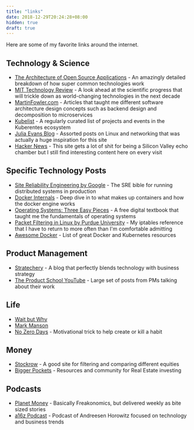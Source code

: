 ```yaml
---
title: "links"
date: 2018-12-29T20:24:28+08:00
hidden: true
draft: true
---
```


Here are some of my favorite links around the internet. 

## Technology & Science

- [The Architecture of Open Source Applications](http://www.aosabook.org/en/index.html) - An amazingly detailed breakdown of how super common technologies work
- [MIT Technology Review](https://www.technologyreview.com/) - A look ahead at the scientific progress that will trickle down as world-changing technologies in the next decade
- [MartinFowler.com](https://martinfowler.com/) - Articles that taught me different software architecture design concepts such as backend design and decomposition to microservices
- [Kubelist](https://kubelist.com/issue/latest) - A regularly curated list of projects and events in the Kuberentes ecosystem
- [Julia Evans Blog](https://jvns.ca/) - Assorted posts on Linux and networking that was actually a huge inspiration for this site
- [Hacker News](https://news.ycombinator.com/news) - This site gets a lot of shit for being a Silicon Valley echo chamber but I still find interesting content here on every visit

## Specific Technology Posts

- [Site Reliability Engineering by Google](https://landing.google.com/sre/sre-book/toc/index.html) - The SRE bible for running distributed systems in production
- [Docker Internals](http://docker-saigon.github.io/post/Docker-Internals/) - Deep dive in to what makes up containers and how the docker engine works
- [Operating Systems: Three Easy Pieces](http://pages.cs.wisc.edu/~remzi/OSTEP/) - A free digital textbook that taught me the fundamentals of operating systems
- [Packet Filtering in Linux by Purdue University](https://engineering.purdue.edu/kak/compsec/NewLectures/Lecture18.pdf) - My iptables reference that I have to return to more often than I'm comfortable admitting
- [Awesome Docker](https://github.com/veggiemonk/awesome-docker) - List of great Docker and Kubernetes resources



## Product Management

- [Stratechery](https://stratechery.com/) - A blog that perfectly blends technology with business strategy
- [The Product School YouTube](https://www.youtube.com/channel/UC6hlQ0x6kPbAGjYkoz53cvA/featured) - Large set of posts from PMs talking about their work


## Life
- [Wait but Why](https://waitbutwhy.com/) 
- [Mark Manson](https://markmanson.net/archive)
- [No Zero Days](https://www.reddit.com/r/NonZeroDay/comments/1qbxvz/the_gospel_of_uryans01_helpful_advice_for_anyone/) - Motivational trick to help create or kill a habit


## Money
- [Stockrow](https://stockrow.com/) - A good site for filtering and comparing different equities
- [Bigger Pockets](https://www.biggerpockets.com/blog/) - Resources and community for Real Estate investing

## Podcasts
- [Planet Money](https://www.npr.org/sections/money/) - Basically Freakonomics, but delivered weekly as bite sized stories
- [a16z Podcast](https://a16z.com/podcasts/) - Podcast of Andreesen Horowitz focused on technology and business trends